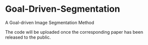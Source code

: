 # Goal-Driven-Segmentation
A Goal-driven Image Segmentation Method

The code will be uploaded once the corresponding paper has been released to the public.
